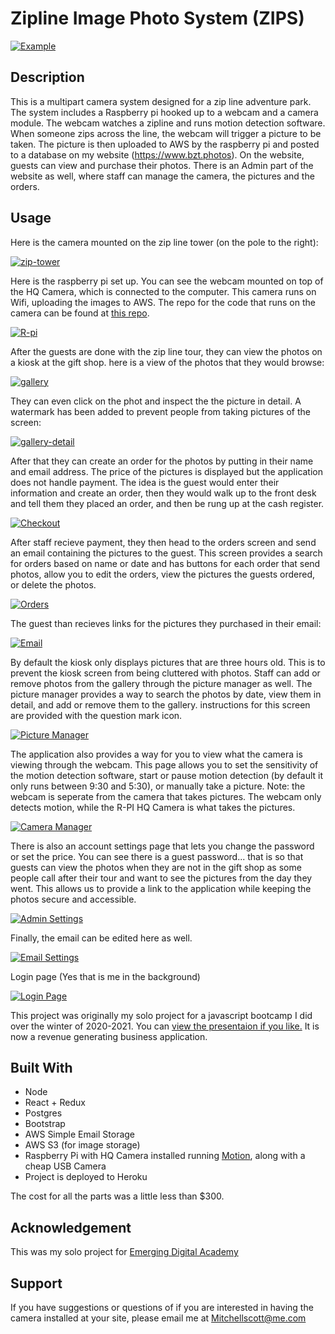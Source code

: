 # Zipline Image Photo System (ZIPS)

[![Example](/demo-pics/example.jpg "Login Page")](https://ibb.co/H7yDnGq)

## Description

This is a multipart camera system designed for a zip line adventure park. The system includes a Raspberry pi hooked up to a webcam and a camera module. The webcam watches a zipline and runs motion detection software. When someone zips across the line, the webcam will trigger a picture to be taken. The picture is then uploaded to AWS by the raspberry pi and posted to a database on my website (https://www.bzt.photos). On the website, guests can view and purchase their photos. There is an Admin part of the website as well, where staff can manage the camera, the pictures and the orders.

## Usage

Here is the camera mounted on the zip line tower (on the pole to the right):

[![zip-tower](/demo-pics/camera-setup.JPG "Camera Setup")](https://ibb.co/ncv4Br9)

Here is the raspberry pi set up. You can see the webcam mounted on top of the HQ Camera, which is connected to the computer. This camera runs on Wifi, uploading the images to AWS. The repo for the code that runs on the camera can be found at [this repo](https://github.com/Mitchellscot/zips-pi-server).

[![R-pi](/demo-pics/raspberry-pi.JPG "Camera Setup")](https://ibb.co/4N3WfRS)

After the guests are done with the zip line tour, they can view the photos on a kiosk at the gift shop. here is a view of the photos that they would browse:

[![gallery](/demo-pics/gallery-photos.jpg "kiosk")](https://ibb.co/JqKqqbC)

They can even click on the phot and inspect the the picture in detail. A watermark has been added to prevent people from taking pictures of the screen:

[![gallery-detail](/demo-pics/gallery-photo.jpg "picture detail")](https://ibb.co/WDgKyfc)

After that they can create an order for the photos by putting in their name and email address. The price of the pictures is displayed but the application does not handle payment. The idea is the guest would enter their information and create an order, then they would walk up to the front desk and tell them they placed an order, and then be rung up at the cash register. 

[![Checkout](/demo-pics/checkout.jpg "Checkout screen")](https://ibb.co/cDQn220)

After staff recieve payment, they then head to the orders screen and send an email containing the pictures to the guest. This screen provides a search for orders based on name or date and has buttons for each order that send photos, allow you to edit the orders, view the pictures the guests ordered, or delete the photos.

[![Orders](/demo-pics/admin-orders.jpg "Orders screen")](https://ibb.co/Mnr1TJc)

The guest than recieves links for the pictures they purchased in their email:

[![Email](/demo-pics/email-example.jpg "Orders screen")](https://ibb.co/Sm54NT5)

By default the kiosk only displays pictures that are three hours old. This is to prevent the kiosk screen from being cluttered with photos. Staff can add or remove photos from the gallery through the picture manager as well. The picture manager provides a way to search the photos by date, view them in detail, and add or remove them to the gallery. instructions for this screen are provided with the question mark icon.

[![Picture Manager](/demo-pics/admin-photos.jpg "Picture Manager screen")](https://ibb.co/5RvQ22H)

The application also provides a way for you to view what the camera is viewing through the webcam. This page allows you to set the sensitivity of the motion detection software, start or pause motion detection (by default it only runs between 9:30 and 5:30), or manually take a picture. Note: the webcam is seperate from the camera that takes pictures. The webcam only detects motion, while the R-PI HQ Camera is what takes the pictures.

[![Camera Manager](/demo-pics/camera-settings.jpg "Picture Manager screen")](https://ibb.co/FYfD31D)

There is also an account settings page that lets you change the password or set the price. You can see there is a guest password... that is so that guests can view the photos when they are not in the gift shop as some people call after their tour and want to see the pictures from the day they went. This allows us to provide a link to the application while keeping the photos secure and accessible.

[![Admin Settings](/demo-pics/admin-settings.jpg "admin settings screen")](https://ibb.co/3kwCsWt)

Finally, the email can be edited here as well.

[![Email Settings](/demo-pics/email-settings.jpg "admin settings screen")](https://ibb.co/swJbK3R)

Login page (Yes that is me in the background)

[![Login Page](/demo-pics/login-page.jpg "login screen")](https://ibb.co/dDxX1R9)

This project was originally my solo project for a javascript bootcamp I did over the winter of 2020-2021. You can [view the presentaion if you like.](https://www.youtube.com/watch?v=Ei-ZUtdrTKw) It is now a revenue generating business application.

## Built With

- Node
- React + Redux
- Postgres
- Bootstrap
- AWS Simple Email Storage
- AWS S3 (for image storage)
- Raspberry Pi with HQ Camera installed running [Motion](https://motion-project.github.io/), along with a cheap USB Camera
- Project is deployed to Heroku

The cost for all the parts was a little less than $300.

## Acknowledgement
This was my solo project for [Emerging Digital Academy](https://www.emergingacademy.org/) 

## Support
If you have suggestions or questions of if you are interested in having the camera installed at your site, please email me at Mitchellscott@me.com
